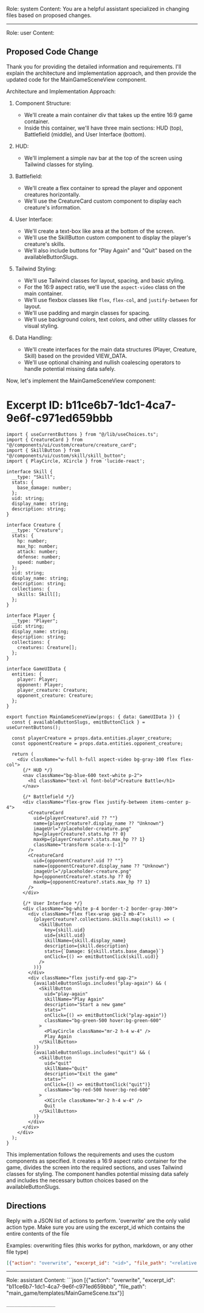 Role: system
Content: You are a helpful assistant specialized in changing files based on proposed changes.
__________________
Role: user
Content: 
## Proposed Code Change
Thank you for providing the detailed information and requirements. I'll explain the architecture and implementation approach, and then provide the updated code for the MainGameSceneView component.

Architecture and Implementation Approach:

1. Component Structure:
   - We'll create a main container div that takes up the entire 16:9 game container.
   - Inside this container, we'll have three main sections: HUD (top), Battlefield (middle), and User Interface (bottom).

2. HUD:
   - We'll implement a simple nav bar at the top of the screen using Tailwind classes for styling.

3. Battlefield:
   - We'll create a flex container to spread the player and opponent creatures horizontally.
   - We'll use the CreatureCard custom component to display each creature's information.

4. User Interface:
   - We'll create a text-box like area at the bottom of the screen.
   - We'll use the SkillButton custom component to display the player's creature's skills.
   - We'll also include buttons for "Play Again" and "Quit" based on the availableButtonSlugs.

5. Tailwind Styling:
   - We'll use Tailwind classes for layout, spacing, and basic styling.
   - For the 16:9 aspect ratio, we'll use the `aspect-video` class on the main container.
   - We'll use flexbox classes like `flex`, `flex-col`, and `justify-between` for layout.
   - We'll use padding and margin classes for spacing.
   - We'll use background colors, text colors, and other utility classes for visual styling.

6. Data Handling:
   - We'll create interfaces for the main data structures (Player, Creature, Skill) based on the provided VIEW_DATA.
   - We'll use optional chaining and nullish coalescing operators to handle potential missing data safely.

Now, let's implement the MainGameSceneView component:

# Excerpt ID: b11ce6b7-1dc1-4ca7-9e6f-c971ed659bbb
```tsx main_game/templates/MainGameScene.tsx
import { useCurrentButtons } from "@/lib/useChoices.ts";
import { CreatureCard } from "@/components/ui/custom/creature/creature_card";
import { SkillButton } from "@/components/ui/custom/skill/skill_button";
import { PlayCircle, XCircle } from 'lucide-react';

interface Skill {
  __type: "Skill";
  stats: {
    base_damage: number;
  };
  uid: string;
  display_name: string;
  description: string;
}

interface Creature {
  __type: "Creature";
  stats: {
    hp: number;
    max_hp: number;
    attack: number;
    defense: number;
    speed: number;
  };
  uid: string;
  display_name: string;
  description: string;
  collections: {
    skills: Skill[];
  };
}

interface Player {
  __type: "Player";
  uid: string;
  display_name: string;
  description: string;
  collections: {
    creatures: Creature[];
  };
}

interface GameUIData {
  entities: {
    player: Player;
    opponent: Player;
    player_creature: Creature;
    opponent_creature: Creature;
  };
}

export function MainGameSceneView(props: { data: GameUIData }) {
  const { availableButtonSlugs, emitButtonClick } = useCurrentButtons();

  const playerCreature = props.data.entities.player_creature;
  const opponentCreature = props.data.entities.opponent_creature;

  return (
    <div className="w-full h-full aspect-video bg-gray-100 flex flex-col">
      {/* HUD */}
      <nav className="bg-blue-600 text-white p-2">
        <h1 className="text-xl font-bold">Creature Battle</h1>
      </nav>

      {/* Battlefield */}
      <div className="flex-grow flex justify-between items-center p-4">
        <CreatureCard
          uid={playerCreature?.uid ?? ""}
          name={playerCreature?.display_name ?? "Unknown"}
          imageUrl="/placeholder-creature.png"
          hp={playerCreature?.stats.hp ?? 0}
          maxHp={playerCreature?.stats.max_hp ?? 1}
          className="transform scale-x-[-1]"
        />
        <CreatureCard
          uid={opponentCreature?.uid ?? ""}
          name={opponentCreature?.display_name ?? "Unknown"}
          imageUrl="/placeholder-creature.png"
          hp={opponentCreature?.stats.hp ?? 0}
          maxHp={opponentCreature?.stats.max_hp ?? 1}
        />
      </div>

      {/* User Interface */}
      <div className="bg-white p-4 border-t-2 border-gray-300">
        <div className="flex flex-wrap gap-2 mb-4">
          {playerCreature?.collections.skills.map((skill) => (
            <SkillButton
              key={skill.uid}
              uid={skill.uid}
              skillName={skill.display_name}
              description={skill.description}
              stats={`Damage: ${skill.stats.base_damage}`}
              onClick={() => emitButtonClick(skill.uid)}
            />
          ))}
        </div>
        <div className="flex justify-end gap-2">
          {availableButtonSlugs.includes("play-again") && (
            <SkillButton
              uid="play-again"
              skillName="Play Again"
              description="Start a new game"
              stats=""
              onClick={() => emitButtonClick("play-again")}
              className="bg-green-500 hover:bg-green-600"
            >
              <PlayCircle className="mr-2 h-4 w-4" />
              Play Again
            </SkillButton>
          )}
          {availableButtonSlugs.includes("quit") && (
            <SkillButton
              uid="quit"
              skillName="Quit"
              description="Exit the game"
              stats=""
              onClick={() => emitButtonClick("quit")}
              className="bg-red-500 hover:bg-red-600"
            >
              <XCircle className="mr-2 h-4 w-4" />
              Quit
            </SkillButton>
          )}
        </div>
      </div>
    </div>
  );
}
```

This implementation follows the requirements and uses the custom components as specified. It creates a 16:9 aspect ratio container for the game, divides the screen into the required sections, and uses Tailwind classes for styling. The component handles potential missing data safely and includes the necessary button choices based on the availableButtonSlugs.

## Directions
Reply with a JSON list of actions to perform. 'overwrite' are the only valid action type. 
Make sure you are using the excerpt_id which contains the entire contents of the file

Examples:
overwriting files (this works for python, markdown, or any other file type)
```json output_example1
[{"action": "overwrite", "excerpt_id": "<id>", "file_path": "<relative file path>"}]
```

__________________
Role: assistant
Content: ```json
[{"action": "overwrite", "excerpt_id": "b11ce6b7-1dc1-4ca7-9e6f-c971ed659bbb", "file_path": "main_game/templates/MainGameScene.tsx"}]
```
__________________
